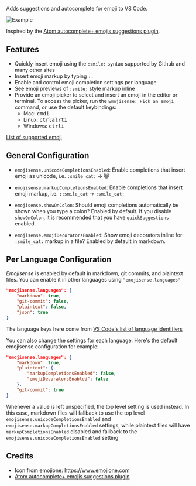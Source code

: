 Adds suggestions and autocomplete for emoji to VS Code.

![Example](https://raw.githubusercontent.com/mattbierner/vscode-emojisense/master/media/example.gif)

Inspired by the [Atom autocomplete+ emojis suggestions plugin][atom].

## Features

- Quickly insert emoji using the `:smile:` syntax supported by Github and many other sites
- Insert emoji markup by typing `::`
- Enable and control emoji completion settings per language
- See emoji previews of `:smile:` style markup inline
- Provide an emoji picker to select and insert an emoji in the editor or terminal. To access the picker, run the `Emojisense: Pick an emoji` command, or use the default keybindings:
    - Mac: <kbd>cmd</kbd><kbd>i</kbd>
    - Linux: <kbd>ctrl</kbd><kbd>alrt</kbd><kbd>i</kbd>
    - Windows: <kbd>ctrl</kbd><kbd>i</kbd>

[List of supported emoji][cheat]

## General Configuration

- `emojisense.unicodeCompletionsEnabled`: Enable completions that insert emoji as unicode, i.e. `:smile_cat:` -> 😸

- `emojisense.markupCompletionsEnabled`: Enable completions that insert emoji markup, i.e. `::smile_cat` -> `:smile_cat:`

- `emojisense.showOnColon`: Should emoji completions automatically be shown when you type a colon? Enabled by default. If you disable `showOnColon`, it is recommended that you have `quickSuggestions` enabled.

- `emojisense.emojiDecoratorsEnabled`: Show emoji decorators inline for `:smile_cat:` markup in a file? Enabled by default in markdown.

## Per Language Configuration

*Emojisense* is enabled by default in markdown, git commits, and plaintext files. You can enable it in other languages using `"emojisense.languages"`

```json
"emojisense.languages": {
    "markdown": true,
    "git-commit": false,
    "plaintext": false,
    "json": true
}
```

The language keys here come from [VS Code's list of language identifiers](https://code.visualstudio.com/docs/languages/identifiers)

You can also change the settings for each language. Here's the default emojisense configuration for example:

```json
"emojisense.languages": {
    "markdown": true,
    "plaintext": {
        "markupCompletionsEnabled": false,
        "emojiDecoratorsEnabled": false
    },
    "git-commit": true
}
```

Whenever a value is left unspecified, the top level setting is used instead. In this case, markdown files will fallback to use the top level `emojisense.unicodeCompletionsEnabled` and `emojisense.markupCompletionsEnabled` settings, while plaintext files will have `markupCompletionsEnabled` disabled and fallback to the `emojisense.unicodeCompletionsEnabled` setting



## Credits

- Icon from emojione: https://www.emojione.com
- [Atom autocomplete+ emojis suggestions plugin][atom]


[atom]: https://atom.io/packages/autocomplete-emojis
[cheat]: https://www.webpagefx.com/tools/emoji-cheat-sheet/
